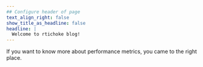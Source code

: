 ```yaml
---
## Configure header of page
text_align_right: false
show_title_as_headline: false
headline: |
  Welcome to rtichoke blog!
---
```


<!-- this is a subheadline -->
If you want to know more about performance metrics, you came to the right place.